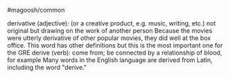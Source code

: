 #magoosh/common

derivative (adjective): (or a creative product, e.g. music, writing, etc.) not original but drawing on the 
work of another person 
Because the movies were utterly derivative of other popular movies, they did well at the box office. 
This word has other definitions but this is the most important one for the GRE 
derive (verb): come from; be connected by a relationship of blood, for example 
Many words in the English language are derived from Latin, including the word "derive." 
